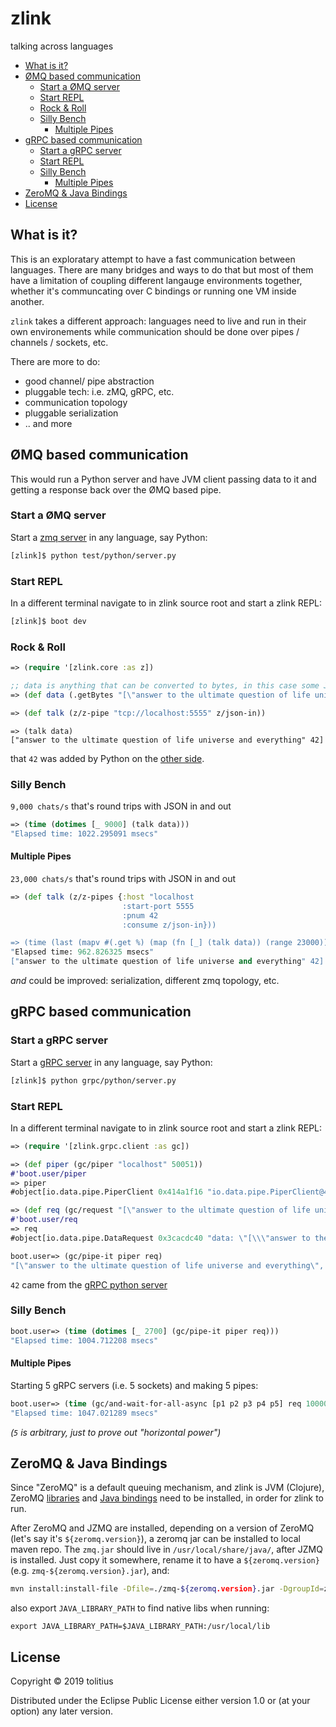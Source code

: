 
<!-- END doctoc generated TOC please keep comment here to allow auto update -->

# zlink

talking across languages

- [What is it?](#what-is-it)
- [ØMQ based communication](#%C3%B8mq-based-communication)
  - [Start a ØMQ server](#start-a-%C3%B8mq-server)
  - [Start REPL](#start-repl)
  - [Rock & Roll](#rock-&-roll)
  - [Silly Bench](#silly-bench)
    - [Multiple Pipes](#multiple-pipes)
- [gRPC based communication](#grpc-based-communication)
  - [Start a gRPC server](#start-a-grpc-server)
  - [Start REPL](#start-repl-1)
  - [Silly Bench](#silly-bench-1)
    - [Multiple Pipes](#multiple-pipes-1)
- [ZeroMQ & Java Bindings](#zeromq-&-java-bindings)
- [License](#license)

## What is it?

This is an exploratary attempt to have a fast communication between languages. There are many bridges and ways to do that but most of them have a limitation of coupling different langauge environments together, whether it's communcating over C bindings or running one VM inside another.

`zlink` takes a different approach: languages need to live and run in their own environements while communication should be done over pipes / channels / sockets, etc.

There are more to do:

* good channel/ pipe abstraction
* pluggable tech: i.e. zMQ, gRPC, etc.
* communication topology
* pluggable serialization
* .. and more

## ØMQ based communication

This would run a Python server and have JVM client passing data to it and getting a response back over the ØMQ based pipe.

### Start a ØMQ server

Start a [zmq server](src/zlink/lang/python/server.py) in any language, say Python:

```bash
[zlink]$ python test/python/server.py
```

### Start REPL

In a different terminal navigate to in zlink source root and start a zlink REPL:

```bash
[zlink]$ boot dev
```

### Rock & Roll

```clojure
=> (require '[zlink.core :as z])

;; data is anything that can be converted to bytes, in this case some JSON
=> (def data (.getBytes "[\"answer to the ultimate question of life universe and everything\"]"))

=> (def talk (z/z-pipe "tcp://localhost:5555" z/json-in))
```
```
=> (talk data)
["answer to the ultimate question of life universe and everything" 42]
```

that `42` was added by Python on the [other side](src/zlink/lang/python/server.py#L7).

### Silly Bench

`9,000 chats/s` that's round trips with JSON in and out

```clojure
=> (time (dotimes [_ 9000] (talk data)))
"Elapsed time: 1022.295091 msecs"
```

#### Multiple Pipes

`23,000 chats/s` that's round trips with JSON in and out

```clojure
=> (def talk (z/z-pipes {:host "localhost
                         :start-port 5555
                         :pnum 42
                         :consume z/json-in}))

=> (time (last (mapv #(.get %) (map (fn [_] (talk data)) (range 23000)))))
"Elapsed time: 962.826325 msecs"
["answer to the ultimate question of life universe and everything" 42]
```

_and_ could be improved: serialization, different zmq topology, etc.

## gRPC based communication

### Start a gRPC server

Start a [gRPC server](src/zlink/lang/python/server.py) in any language, say Python:

```bash
[zlink]$ python grpc/python/server.py
```

### Start REPL

In a different terminal navigate to in zlink source root and start a zlink REPL:

```clojure
=> (require '[zlink.grpc.client :as gc])

=> (def piper (gc/piper "localhost" 50051))
#'boot.user/piper
=> piper
#object[io.data.pipe.PiperClient 0x414a1f16 "io.data.pipe.PiperClient@414a1f16"]

=> (def req (gc/request "[\"answer to the ultimate question of life universe and everything\"]"))
#'boot.user/req
=> req
#object[io.data.pipe.DataRequest 0x3cacdc40 "data: \"[\\\"answer to the ultimate question of life universe and everything\\\"]\"\n"]
```
```clojure
boot.user=> (gc/pipe-it piper req)
"[\"answer to the ultimate question of life universe and everything\", 42]"
```

`42` came from the [gRPC python server](grpc/python/server.py#L15)

### Silly Bench

```clojure
boot.user=> (time (dotimes [_ 2700] (gc/pipe-it piper req)))
"Elapsed time: 1004.712208 msecs"
```

#### Multiple Pipes

Starting 5 gRPC servers (i.e. 5 sockets) and making 5 pipes:

```clojure
boot.user=> (time (gc/and-wait-for-all-async [p1 p2 p3 p4 p5] req 10000))
"Elapsed time: 1047.021289 msecs"
```

_(`5` is arbitrary, just to prove out "horizontal power")_

## ZeroMQ & Java Bindings

Since "ZeroMQ" is a default queuing mechanism, and zlink is JVM (Clojure), ZeroMQ [libraries](http://www.zeromq.org/intro:get-the-software) and [Java bindings](http://www.zeromq.org/bindings:java) need to be installed, in order for zlink to run.

After ZeroMQ and JZMQ are installed, depending on a version of ZeroMQ (let's say it's `${zeromq.version}`), a zeromq jar can be installed to local maven repo. The `zmq.jar` should live in `/usr/local/share/java/`, after JZMQ is installed. Just copy it somewhere, rename it to have a `${zeromq.version}` (e.g. `zmq-${zeromq.version}.jar`), and:

```bash
mvn install:install-file -Dfile=./zmq-${zeromq.version}.jar -DgroupId=zmq -DartifactId=zmq -Dversion=${zeromq.version} -Dpackaging=jar
```

also export `JAVA_LIBRARY_PATH` to find native libs when running:

```
export JAVA_LIBRARY_PATH=$JAVA_LIBRARY_PATH:/usr/local/lib
```

## License

Copyright © 2019 tolitius

Distributed under the Eclipse Public License either version 1.0 or (at
your option) any later version.
